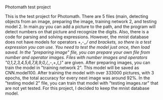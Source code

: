 Photomath test project

This is the test project for Photomath.
There are 5 files (main, detecting objects from an image, preparing the image, training network 2, and testing model 2.
In main.py you can add a picture to the path, and the program will detect numbers on that picture and recognize the digits. Also, there is a code for parsing and solving expressions.
However, the mnist database does not have models for operators +,-,*,/ and brackets, so there is a test expression you can use. You need to test the model just once, then load saved.
In the "preparing image" file, you can prepare your own file from number and operator images. Files with number images and operators "0,1,2,3,4,5,6,7,8,9,0,/,*,-,+,(,)" are given. 
After preparing images, you can train the model in "training network 2". This model will be saved as CNN.model100. After training the model with over 333000 pictures, 
with 3 epochs, the total accuracy for every next image was around 92%. In the "testing model 2" file, you can train that model with "testing images.rar" that are not yet tested. 
For this project, I decided to keep the mnist database model. 
